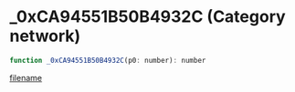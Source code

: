 # _0xCA94551B50B4932C (Category network)

```js
function _0xCA94551B50B4932C(p0: number): number
```

[filename](_0xCA94551B50B4932C_m.md ':include')